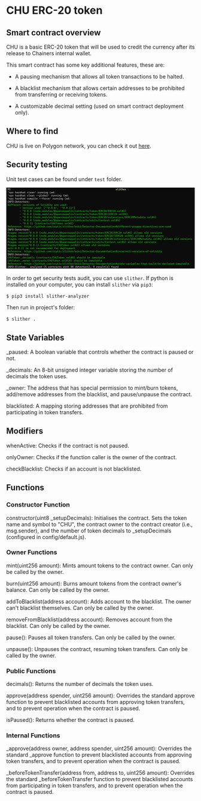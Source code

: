 # CHU ERC-20 token

## Smart contract overview

CHU is a basic ERC-20 token that will be used to credit the currency after its release to Chainers internal wallet. 

This smart contract has some key additional features, these are:

- A pausing mechanism that allows all token transactions to be halted.

- A blacklist mechanism that allows certain addresses to be prohibited from transferring or receiving tokens.

- A customizable decimal setting (used on smart contract deployment only).

## Where to find

CHU is live on Polygon network, you can check it out [here](https://polygonscan.com/token/0x24878dfb65693f975d825e157a0685aec2300ad8).

## Security testing

Unit test cases can be found under `test` folder.

![Slither audit](./img-readme/security-test.png)

In order to get security tests audit, you can use `slither`. If python is installed on your computer, you can install `slither` via `pip3`:

```console
$ pip3 install slither-analyzer
```

Then run in project's folder:
```console
$ slither .
```


## State Variables

\_paused: A boolean variable that controls whether the contract is paused or not.

\_decimals: An 8-bit unsigned integer variable storing the number of decimals the token uses.

\_owner: The address that has special permission to mint/burn tokens, add/remove addresses from the blacklist, and pause/unpause the contract.

blacklisted: A mapping storing addresses that are prohibited from participating in token transfers.

## Modifiers

whenActive: Checks if the contract is not paused.

onlyOwner: Checks if the function caller is the owner of the contract.

checkBlacklist: Checks if an account is not blacklisted.

## Functions

### Constructor Function

constructor(uint8 \_setupDecimals): Initialises the contract. Sets the token name and symbol to "CHU", the contract owner to the contract creator (i.e., msg.sender), and the number of token decimals to \_setupDecimals (configured in config/default.js).

### Owner Functions

mint(uint256 amount): Mints amount tokens to the contract owner. Can only be called by the owner.

burn(uint256 amount): Burns amount tokens from the contract owner's balance. Can only be called by the owner.

addToBlacklist(address account): Adds account to the blacklist. The owner can't blacklist themselves. Can only be called by the owner.

removeFromBlacklist(address account): Removes account from the blacklist. Can only be called by the owner.

pause(): Pauses all token transfers. Can only be called by the owner.

unpause(): Unpauses the contract, resuming token transfers. Can only be called by the owner.

### Public Functions

decimals(): Returns the number of decimals the token uses.

approve(address spender, uint256 amount): Overrides the standard approve function to prevent blacklisted accounts from approving token transfers, and to prevent operation when the contract is paused.

isPaused(): Returns whether the contract is paused.

### Internal Functions

\_approve(address owner, address spender, uint256 amount): Overrides the standard \_approve function to prevent blacklisted accounts from approving token transfers, and to prevent operation when the contract is paused.

\_beforeTokenTransfer(address from, address to, uint256 amount): Overrides the standard \_beforeTokenTransfer function to prevent blacklisted accounts from participating in token transfers, and to prevent operation when the contract is paused.
